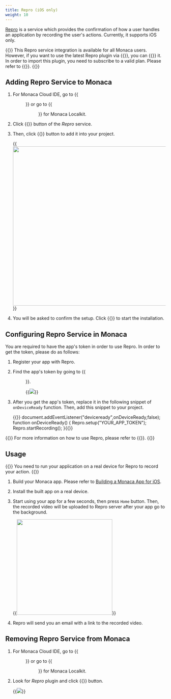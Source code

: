 ```yaml
---
title: Repro (iOS only)
weight: 10
---
```


[Repro](https://repro.io/) is a service which provides the confirmation
of how a user handles an application by recording the user's actions.
Currently, it supports iOS only.

{{<note>}}
    This Repro service integration is available for all Monaca users. However, if you want to use the latest Repro plugin via {{<link href="https://github.com/reproio/repro-ios-sdk" title="GitHub">}}, you can {{<link href="/en/products_guide/monaca_ide/dependencies/custom_cordova_plugin/#import-custom-cordova-plugin" title="import">}} it. In order to import this plugin, you need to subscribe to a valid plan. Please refer to {{<link href="https://monaca.mobi/en/pricing" title="Monaca Subscription Plans">}}.
{{</note>}}

## Adding Repro Service to Monaca

1.  For Monaca Cloud IDE, go to {{<menu menu1="Config" menu2="Service Integration">}} or go
    to {{<menu menu1="Build Settings" menu2="Service Integration">}} for Monaca Localkit.
2.  Click {{<guilabel name="Details">}} button of the *Repro* service.
3.  Then, click {{<guilabel name="Install">}} button to add it into your project.

    {{<img src="/images/reference/service_integration/repro/2.png" width="500">}}

4.  You will be asked to confirm the setup. Click {{<guilabel name="OK">}} to start the
    installation.

## Configuring Repro Service in Monaca

You are required to have the app's token in order to use Repro. In order
to get the token, please do as follows:

1.  Register your app with Repro.
2.  Find the app's token by going to {{<menu menu1="Settings" menu2="Setup SDK">}}.

    {{<img src="/images/reference/service_integration/repro/4.png">}}

3.  After you get the app's token, replace it in the following snippet
    of `onDeviceReady` function. Then, add this snippet to your project.

    {{<highlight javascript>}}
document.addEventListener("deviceready",onDeviceReady,false);
function onDeviceReady() {
    Repro.setup("YOUR_APP_TOKEN");
    Repro.startRecording();
}{{</highlight>}}

{{<note>}}
    For more information on how to use Repro, please refer to {{<link href="http://docs.repro.io/en/" title="Repro Documentation">}}.
{{</note>}}

## Usage

{{<note>}}
    You need to run your application on a real device for Repro to record your action.
{{</note>}}

1.  Build your Monaca app. Please refer to [Building a Monaca App for iOS](/en/tutorials/monaca_ide/building_app/#building-a-monaca-app-for-ios).
2.  Install the built app on a real device.
3.  Start using your app for a few seconds, then press `Home` button.
    Then, the recorded video will be uploaded to Repro server after your
    app go to the background.

    {{<img src="/images/reference/service_integration/repro/5.png" width="300">}}

4.  Repro will send you an email with a link to the recorded video.

## Removing Repro Service from Monaca

1.  For Monaca Cloud IDE, go to {{<menu menu1="Config" menu2="Manage Cordova Plugins">}} or
    go to {{<menu menu1="Build Settings" menu2="Cordova Plugins">}} for Monaca Localkit.
2.  Look for *Repro* plugin and click {{<guilabel name="Disable">}} button.

    {{<img src="/images/reference/service_integration/repro/3.png">}}
